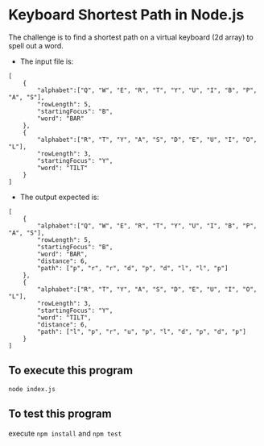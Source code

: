 # Keyboard Shortest Path in Node.js

The challenge is to find a shortest path on a virtual keyboard (2d array) to spell out a word.

- The input file is:

```
[
    {
        "alphabet":["Q", "W", "E", "R", "T", "Y", "U", "I", "B", "P", "A", "S"],
        "rowLength": 5,
        "startingFocus": "B",
        "word": "BAR"
    },
    {
        "alphabet":["R", "T", "Y", "A", "S", "D", "E", "U", "I", "O", "L"],
        "rowLength": 3,
        "startingFocus": "Y",
        "word": "TILT"
    }
]
```

- The output expected is:
```
[
    {
        "alphabet":["Q", "W", "E", "R", "T", "Y", "U", "I", "B", "P", "A", "S"],
        "rowLength": 5,
        "startingFocus": "B",
        "word": "BAR",
        "distance": 6,
        "path": ["p", "r", "r", "d", "p", "d", "l", "l", "p"]
    },
    {
        "alphabet":["R", "T", "Y", "A", "S", "D", "E", "U", "I", "O", "L"],
        "rowLength": 3,
        "startingFocus": "Y",
        "word": "TILT",
        "distance": 6,
        "path": ["l", "p", "r", "u", "p", "l", "d", "p", "d", "p"]
    }
]
```

## To execute this program

```node index.js```

## To test this program

execute ```npm install```
and ```npm test```